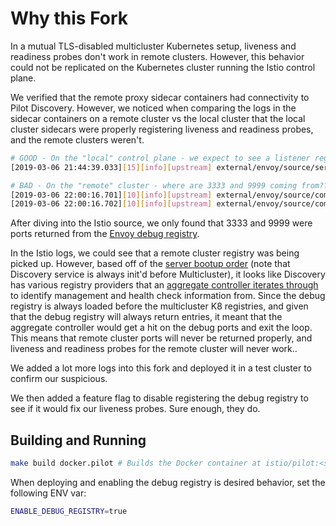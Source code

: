 # Why this Fork
In a mutual TLS-disabled multicluster Kubernetes setup, liveness and readiness probes don't work in remote clusters. However, this behavior could not be replicated on the Kubernetes cluster running the Istio control plane.

We verified that the remote proxy sidecar containers had connectivity to Pilot Discovery. However, we noticed when comparing the logs in the sidecar containers on a remote cluster vs the local cluster that the local cluster sidecars were properly registering liveness and readiness probes, and the remote clusters weren't.

```bash
# GOOD - On the "local" control plane - we expect to see a listener registered for 8080
[2019-03-06 21:44:39.033][15][info][upstream] external/envoy/source/server/lds_api.cc:80] lds: add/update listener '10.21.3.242_8080'<Paste>

# BAD - On the "remote" cluster - where are 3333 and 9999 coming from???
[2019-03-06 22:00:16.701][10][info][upstream] external/envoy/source/common/upstream/cluster_manager_impl.cc:494] add/update cluster inbound|3333||mgmtCluster during init
[2019-03-06 22:00:16.702][10][info][upstream] external/envoy/source/common/upstream/cluster_manager_impl.cc:494] add/update cluster inbound|9999||mgmtCluster during init
```

After diving into the Istio source, we only found that 3333 and 9999 were ports returned from the [Envoy debug registry](https://github.com/istio/istio/blob/1.0.2/pilot/pkg/proxy/envoy/v2/debug.go#L324-L337).

In the Istio logs, we could see that a remote cluster registry was being picked up. However, based off of the [server bootup order](https://github.com/istio/istio/blob/1.0.2/pilot/pkg/bootstrap/server.go#L211-L219) (note that Discovery service is always init'd before Multicluster), it looks like Discovery has various registry providers that an [aggregate controller iterates through](https://github.com/istio/istio/blob/1.0.2/pilot/pkg/serviceregistry/aggregate/controller.go#L172-L192) to identify management and health check information from. Since the debug registry is always loaded before the multicluster K8 registries, and given that the debug registry will always return entries, it meant that the aggregate controller would get a hit on the debug ports and exit the loop. This means that remote cluster ports will never be returned properly, and liveness and readiness probes for the remote cluster will never work..

We added a lot more logs into this fork and deployed it in a test cluster to confirm our suspicious.

We then added a feature flag to disable registering the debug registry to see if it would fix our liveness probes. Sure enough, they do.

## Building and Running

```bash
make build docker.pilot # Builds the Docker container at istio/pilot:<sha>
```

When deploying and enabling the debug registry is desired behavior, set the following ENV var:
```bash
ENABLE_DEBUG_REGISTRY=true
```
